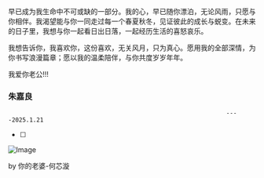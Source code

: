 早已成为我生命中不可或缺的一部分。我的心，早已随你漂泊，无论风雨，只愿与你相伴。我渴望能与你一同走过每一个春夏秋冬，见证彼此的成长与蜕变。在未来的日子里，我想与你一起看日出日落，一起经历生活的喜怒哀乐。
 
我想告诉你，我喜欢你，这份喜欢，无关风月，只为真心。愿用我的全部深情，为你书写浪漫篇章；愿以我的温柔陪伴，与你共度岁岁年年。

我爱你老公!!!          

### 朱嘉良

                                                                  ----2025.1.21
                                           

- [ ]  

![Image](https://github.com/user-attachments/assets/5f9a7d6d-c808-430c-a5f5-a6147d080ef0)

by 你的老婆-何芯漩
